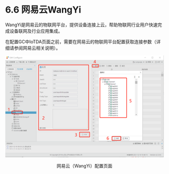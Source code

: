# 6.6 网易云WangYi

WangYi是网易云的物联网平台，提供设备连接上云，帮助物联网行业用户快速完成设备联网及行业应用集成。

在配置GC中IoTDA页面之前，需要在网易云的物联网平台配置获取连接参数（详细请参阅网易云相关说明）。

![网易云（WangYi）](assets/网易云（WangYi）.png)

<center>网易云（WangYi）配置页面</center>

